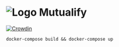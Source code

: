 # ![Logo](https://raw.githubusercontent.com/stanriders/mutualify/main/frontend/public/favicon-32x32.png) Mutualify
[![Crowdin](https://badges.crowdin.net/mutualify/localized.svg)](https://crowdin.com/project/mutualify)

`docker-compose build && docker-compose up`
